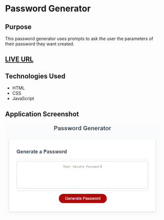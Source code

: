 # Password Generator

## Purpose

This password generator uses prompts to ask the user the parameters of their password they want created.

## [LIVE URL](https://relentlessnc.github.io/Custom_Password_Generator/)

## Technologies Used

- HTML
- CSS
- JavaScript

## Application Screenshot

![Screenshot](./images/03-javascript-homework-demo.png)
